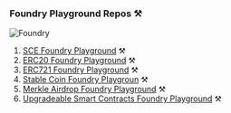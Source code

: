 ### Foundry Playground Repos ⚒️

![Foundry](https://book.getfoundry.sh/images/foundry-banner.png)

1. [SCE Foundry Playground](https://github.com/operation-c/SCE-Foundry_Playground) ⚒️
2. [ERC20 Foundry Playground](https://github.com/operation-c/ERC20-Foundry_Playground) ⚒️
3. [ERC721 Foundry Playground](https://github.com/operation-c/ERC721-Foundry_Playground) ⚒️
4. [Stable Coin Foundry Playgroun](https://github.com/operation-c/StableCoin-Foundry_Playground) ⚒️
5. [Merkle Airdrop Foundry Playground](https://github.com/operation-c/Merkle-Airdrop-Foundry_Playground/tree/master) ⚒️
6. [Upgradeable Smart Contracts Foundry Playground](https://github.com/operation-c/PWC-Upgrade-Foundy_Playground/tree/master) ⚒️
